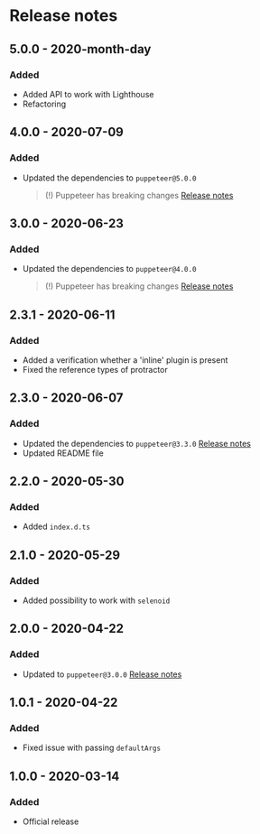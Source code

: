 # Release notes

## 5.0.0 - 2020-month-day

### Added

* Added API to work with Lighthouse
* Refactoring

## 4.0.0 - 2020-07-09

### Added

* Updated the dependencies to `puppeteer@5.0.0`
    > (!) Puppeteer has breaking changes [Release notes](https://github.com/puppeteer/puppeteer/releases/tag/v5.0.0)

## 3.0.0 - 2020-06-23

### Added

* Updated the dependencies to `puppeteer@4.0.0`
    > (!) Puppeteer has breaking changes [Release notes](https://github.com/puppeteer/puppeteer/releases/tag/v4.0.0)

## 2.3.1 - 2020-06-11

### Added

* Added a verification whether a 'inline' plugin is present
* Fixed the reference types of protractor 

## 2.3.0 - 2020-06-07

### Added

* Updated the dependencies to `puppeteer@3.3.0` [Release notes](https://github.com/puppeteer/puppeteer/releases/tag/v3.3.0)
* Updated README file

## 2.2.0 - 2020-05-30

### Added

* Added `index.d.ts`

## 2.1.0 - 2020-05-29

### Added

* Added possibility to work with `selenoid`

## 2.0.0 - 2020-04-22

### Added

* Updated to `puppeteer@3.0.0` [Release notes](https://github.com/puppeteer/puppeteer/releases/tag/v3.0.0)

## 1.0.1 - 2020-04-22

### Added

* Fixed issue with passing `defaultArgs`

## 1.0.0 - 2020-03-14

### Added

* Official release

